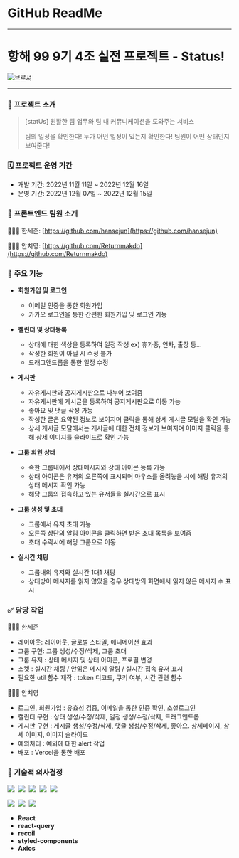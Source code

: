# GitHub ReadMe

---

# 항해 99 9기 4조 실전 프로젝트 - Status!

![브로셔](https://user-images.githubusercontent.com/86880916/206968459-29afd585-0182-40a0-baeb-624c45adce27.png)

---

### 📖 프로젝트 소개

> [statUs] 원활한 팀 업무와 팀 내 커뮤니케이션을 도와주는 서비스
>
> 팀의 일정을 확인한다!
> 누가 어떤 일정이 있는지 확인한다!
> 팀원이 어떤 상태인지 보여준다!

### 🗓️ 프로젝트 운영 기간

- 개발 기간: 2022년 11월 11일 ~ 2022년 12월 16일
- 운영 기간: 2022년 12월 07일 ~ 2022년 12월 15일

### 👥 프론트엔드 팀원 소개

👨🏻‍💻 한세준: [https://github.com/hansejun](https://github.com/hansejun)

👨🏻‍💻 안치영: [https://github.com/Returnmakdo](https://github.com/Returnmakdo)

### 💚 **주요 기능**

- **회원가입 및 로그인** <br>

  - 이메일 인증을 통한 회원가입
  - 카카오 로그인을 통한 간편한 회원가입 및 로그인 기능

- **캘린더 및 상태등록** <br>

  - 상태에 대한 색상을 등록하여 일정 작성 ex) 휴가중, 연차, 출장 등...
  - 작성한 회원이 아닐 시 수정 불가
  - 드래그앤드롭을 통한 일정 수정

- **게시판** <br>

  - 자유게시판과 공지게시판으로 나누어 보여줌
  - 자유게시판에 게시글을 등록하여 공지게시판으로 이동 가능
  - 좋아요 및 댓글 작성 가능
  - 작성한 글은 요약된 정보로 보여지며 클릭을 통해 상세 게시글 모달을 확인 가능
  - 상세 게시글 모달에서는 게시글에 대한 전체 정보가 보여지며 이미지 클릭을 통해 상세 이미지를 슬라이드로 확인 가능

- **그룹 회원 상태** <br>

  - 속한 그룹내에서 상태메시지와 상태 아이콘 등록 가능
  - 상태 아이콘은 유저의 오른쪽에 표시되며 마우스를 올려놓을 시에 해당 유저의 상태 메시지 확인 가능
  - 해당 그룹의 접속하고 있는 유저들을 실시간으로 표시

- **그룹 생성 및 초대** <br>

  - 그룹에서 유저 초대 가능
  - 오른쪽 상단의 알림 아이콘을 클릭하면 받은 초대 목록을 보여줌
  - 초대 수락시에 해당 그룹으로 이동

- **실시간 채팅** <br>
  - 그룹내의 유저와 실시간 1대1 채팅
  - 상대방이 메시지를 읽지 않았을 경우 상대방의 화면에서 읽지 않은 메시지 수 표시

### ✅ **담당 작업**

👷🏻‍♂️ 한세준

- 레이아웃: 레이아웃, 글로벌 스타일, 애니메이션 효과
- 그룹 구현: 그룹 생성/수정/삭제, 그룹 초대
- 그룹 유저 : 상태 메시지 및 상태 아이콘, 프로필 변경
- 소켓 : 실시간 채팅 / 안읽은 메시지 알림 / 실시간 접속 유저 표시
- 필요한 util 함수 제작 : token 디코드, 쿠키 여부, 시간 관련 함수

👷🏻‍♂️ 안치영

- 로그인, 회원가입 : 유효성 검증, 이메일을 통한 인증 확인, 소셜로그인
- 캘린더 구현 : 상태 생성/수정/삭제, 일정 생성/수정/삭제, 드래그앤드롭
- 게시판 구현 : 게시글 생성/수정/삭제, 댓글 생성/수정/삭제, 좋아요. 상세페이지, 상세 이미지, 이미지 슬라이드
- 예외처리 : 예외에 대한 alert 작업
- 배포 : Vercel을 통한 배포

### 💬 기술적 의사결정

<img src="https://img.shields.io/badge/JavaScript-F7DF1E?style=for-the-badge&logo=JavaScript&logoColor=black"/>&nbsp;
<img src="https://img.shields.io/badge/React-61DAFB?style=for-the-badge&logo=React&logoColor=black"/>&nbsp;
<img src="https://img.shields.io/badge/styled-components-DB7093?style=for-the-badge&logo=styled-components&logoColor=white"/>&nbsp;
<img src="https://img.shields.io/badge/-react--query-red?style=for-the-badge&logo=React Query&logoColor=white">&nbsp;
<img src="https://img.shields.io/badge/-Recoil-blueviolet?style=for-the-badge&logo=Recoil&logoColor=white">
<br>

<img src="https://img.shields.io/badge/Axios-5A29E4?style=for-the-badge&logo=Axios&logoColor=white"/>&nbsp;
<img src="https://img.shields.io/badge/Socket.io-010101?style=for-the-badge&logo=Socket.io&logoColor=white"/>&nbsp;
<img src="https://img.shields.io/badge/-Vercel-black?style=for-the-badge&logo=vercel&logoColor=white">

- **React**
- **react-query**
- **recoil**
- **styled-components**
- **Axios**
